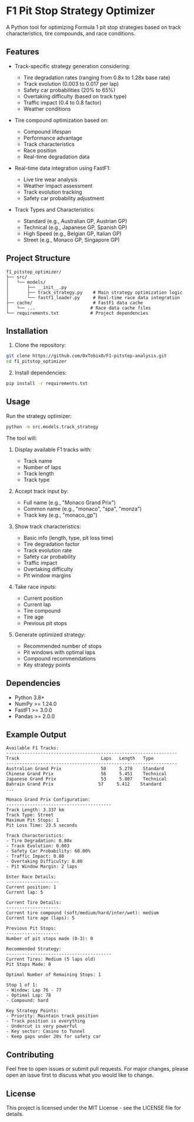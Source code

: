 # F1 Pit Stop Strategy Optimizer

A Python tool for optimizing Formula 1 pit stop strategies based on track characteristics, tire compounds, and race conditions.

## Features

- Track-specific strategy generation considering:
  - Tire degradation rates (ranging from 0.8x to 1.28x base rate)
  - Track evolution (0.003 to 0.017 per lap)
  - Safety car probabilities (20% to 65%)
  - Overtaking difficulty (based on track type)
  - Traffic impact (0.4 to 0.8 factor)
  - Weather conditions

- Tire compound optimization based on:
  - Compound lifespan
  - Performance advantage
  - Track characteristics
  - Race position
  - Real-time degradation data

- Real-time data integration using FastF1:
  - Live tire wear analysis
  - Weather impact assessment
  - Track evolution tracking
  - Safety car probability adjustment

- Track Types and Characteristics:
  - Standard (e.g., Australian GP, Austrian GP)
  - Technical (e.g., Japanese GP, Spanish GP)
  - High Speed (e.g., Belgian GP, Italian GP)
  - Street (e.g., Monaco GP, Singapore GP)

## Project Structure

```
f1_pitstop_optimizer/
├── src/
│   └── models/
│       ├── __init__.py
│       ├── track_strategy.py    # Main strategy optimization logic
│       └── fastf1_loader.py     # Real-time race data integration
├── cache/                       # FastF1 data cache
│   └── ...                     # Race data cache files
└── requirements.txt            # Project dependencies
```

## Installation

1. Clone the repository:
```bash
git clone https://github.com/0xTobix0/F1-pitstop-analysis.git
cd f1_pitstop_optimizer
```

2. Install dependencies:
```bash
pip install -r requirements.txt
```

## Usage

Run the strategy optimizer:
```bash
python -m src.models.track_strategy
```

The tool will:
1. Display available F1 tracks with:
   - Track name
   - Number of laps
   - Track length
   - Track type

2. Accept track input by:
   - Full name (e.g., "Monaco Grand Prix")
   - Common name (e.g., "monaco", "spa", "monza")
   - Track key (e.g., "monaco_gp")

3. Show track characteristics:
   - Basic info (length, type, pit loss time)
   - Tire degradation factor
   - Track evolution rate
   - Safety car probability
   - Traffic impact
   - Overtaking difficulty
   - Pit window margins

4. Take race inputs:
   - Current position
   - Current lap
   - Tire compound
   - Tire age
   - Previous pit stops

5. Generate optimized strategy:
   - Recommended number of stops
   - Pit windows with optimal laps
   - Compound recommendations
   - Key strategy points

## Dependencies

- Python 3.8+
- NumPy >= 1.24.0
- FastF1 >= 3.0.0
- Pandas >= 2.0.0

## Example Output

```
Available F1 Tracks:
-----------------------------------------------------------------
Track                               Laps   Length   Type
-----------------------------------------------------------------
Australian Grand Prix               58     5.278    Standard
Chinese Grand Prix                  56     5.451    Technical
Japanese Grand Prix                 53     5.807    Technical
Bahrain Grand Prix                 57     5.412    Standard
...

Monaco Grand Prix Configuration:
----------------------------------------
Track Length: 3.337 km
Track Type: Street
Maximum Pit Stops: 1
Pit Loss Time: 23.5 seconds

Track Characteristics:
- Tire Degradation: 0.80x
- Track Evolution: 0.003
- Safety Car Probability: 60.00%
- Traffic Impact: 0.80
- Overtaking Difficulty: 0.80
- Pit Window Margin: 2 laps

Enter Race Details:
--------------------
Current position: 1
Current lap: 5

Current Tire Details:
--------------------
Current tire compound (soft/medium/hard/inter/wet): medium
Current tire age (laps): 5

Previous Pit Stops:
--------------------
Number of pit stops made (0-3): 0

Recommended Strategy:
----------------------------------------
Current Tires: Medium (5 laps old)
Pit Stops Made: 0

Optimal Number of Remaining Stops: 1

Stop 1 of 1:
- Window: Lap 76 - 77
- Optimal Lap: 78
- Compound: hard

Key Strategy Points:
- Priority: Maintain track position
- Track position is everything
- Undercut is very powerful
- Key sector: Casino to Tunnel
- Keep gaps under 20s for safety car
```

## Contributing

Feel free to open issues or submit pull requests. For major changes, please open an issue first to discuss what you would like to change.

## License

This project is licensed under the MIT License - see the LICENSE file for details.
